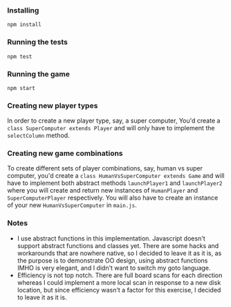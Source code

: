 ### Installing

```
npm install
```

### Running the tests

```
npm test
```

### Running the game

```
npm start
```

### Creating new player types

In order to create a new player type, say, a super computer, You'd create a `class SuperComputer extends Player` and will only have to implement the `selectColumn` method.

### Creating new game combinations

To create different sets of player combinations, say, human vs super computer, you'd create a `class HumanVsSuperComputer extends Game` and will have to implement both abstract methods `launchPlayer1` and `launchPlayer2` where you will create and return new instances of `HumanPlayer` and `SuperComputerPlayer` respectively. You will also have to create an instance of your new `HumanVsSuperComputer` in `main.js`.

### Notes

  * I use abstract functions in this implementation. Javascript doesn't support abstract functions and classes yet. There are some hacks and workarounds that are nowhere native, so I decided to leave it as it is, as the purpose is to demonstrate OO design, using abstract functions IMHO is very elegant, and I didn't want to switch my goto language.
  * Efficiency is not top notch. There are full board scans for each direction whereas I could implement a more local scan in response to a new disk location, but since efficiency wasn't a factor for this exercise, I decided to leave it as it is. 

